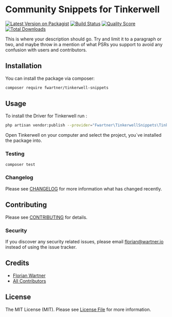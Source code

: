 # Community Snippets for Tinkerwell

[![Latest Version on Packagist](https://img.shields.io/packagist/v/fwartner/tinkerwell-snippets.svg?style=flat-square)](https://packagist.org/packages/fwartner/tinkerwell-snippets)
[![Build Status](https://img.shields.io/travis/fwartner/tinkerwell-snippets/master.svg?style=flat-square)](https://travis-ci.org/fwartner/tinkerwell-snippets)
[![Quality Score](https://img.shields.io/scrutinizer/g/fwartner/tinkerwell-snippets.svg?style=flat-square)](https://scrutinizer-ci.com/g/fwartner/laravel-tinkerwell-snippets)
[![Total Downloads](https://img.shields.io/packagist/dt/fwartner/tinkerwell-snippets.svg?style=flat-square)](https://packagist.org/packages/fwartner/tinkerwell-snippets)

This is where your description should go. Try and limit it to a paragraph or two, and maybe throw in a mention of what PSRs you support to avoid any confusion with users and contributors.

## Installation

You can install the package via composer:

```bash
composer require fwartner/tinkerwell-snippets
```

## Usage

To install the Driver for Tinkerwell run :
```bash
php artisan vendor:publish --provider="Fwartner\TinkerwellSnippets\TinkerwellSnippetsServiceProvider"
```

Open Tinkerwell on your computer and select the project, you´ve installed the package into.

### Testing

``` bash
composer test
```

### Changelog

Please see [CHANGELOG](CHANGELOG.md) for more information what has changed recently.

## Contributing

Please see [CONTRIBUTING](CONTRIBUTING.md) for details.

### Security

If you discover any security related issues, please email florian@wartner.io instead of using the issue tracker.

## Credits

- [Florian Wartner](https://github.com/fwartner)
- [All Contributors](../../contributors)

## License

The MIT License (MIT). Please see [License File](LICENSE.md) for more information.
